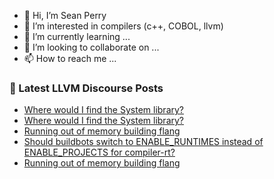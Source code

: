 - 👋 Hi, I’m Sean Perry
- 👀 I’m interested in compilers (c++, COBOL, llvm)
- 🌱 I’m currently learning ...
- 💞️ I’m looking to collaborate on ...
- 📫 How to reach me ...

<!---
s66perry/s66perry is a ✨ special ✨ repository because its `README.md` (this file) appears on your GitHub profile.
You can click the Preview link to take a look at your changes.
--->
### 📕 Latest LLVM Discourse Posts

<!-- DISCOURSE-LLVM:START -->
- [Where would I find the System library?](https://discourse.llvm.org/t/where-would-i-find-the-system-library/65089#post_2)
- [Where would I find the System library?](https://discourse.llvm.org/t/where-would-i-find-the-system-library/65089#post_1)
- [Running out of memory building flang](https://discourse.llvm.org/t/running-out-of-memory-building-flang/65088#post_5)
- [Should buildbots switch to ENABLE_RUNTIMES instead of ENABLE_PROJECTS for compiler-rt?](https://discourse.llvm.org/t/should-buildbots-switch-to-enable-runtimes-instead-of-enable-projects-for-compiler-rt/65042#post_9)
- [Running out of memory building flang](https://discourse.llvm.org/t/running-out-of-memory-building-flang/65088#post_4)
<!-- DISCOURSE-LLVM:END -->
